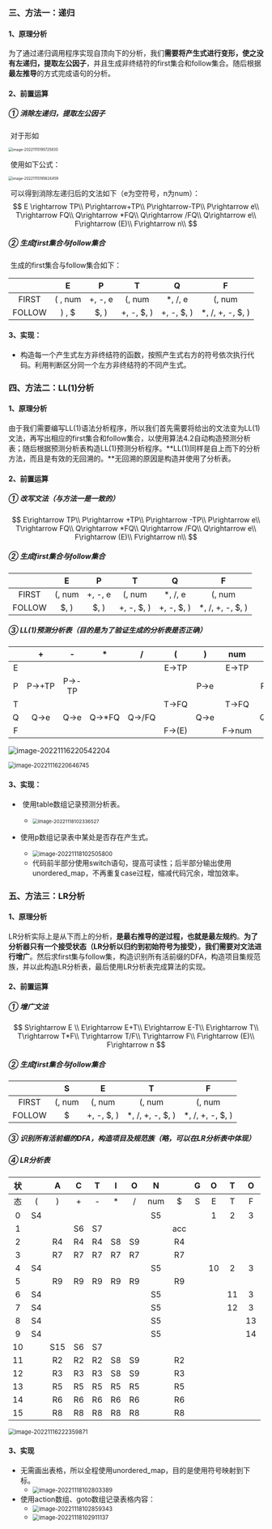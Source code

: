 ### 三、方法一：递归

#### 1、原理分析

​		为了通过递归调用程序实现自顶向下的分析，我们**需要将产生式进行变形，使之没有左递归，提取左公因子**，并且生成非终结符的first集合和follow集合。随后根据**最左推导**的方式完成语句的分析。

#### 2、前置运算

##### ① 消除左递归，提取左公因子

​		对于形如

<img src="C:\Users\HaRry_\AppData\Roaming\Typora\typora-user-images\image-20221115195725830.png" alt="image-20221115195725830" style="zoom:50%;" />

​		使用如下公式：



<img src="C:\Users\HaRry_\AppData\Roaming\Typora\typora-user-images\image-20221115195624459.png" alt="image-20221115195624459" style="zoom: 50%;" />

​		可以得到消除左递归后的文法如下（e为空符号，n为num）：
$$
E \rightarrow TP\\
    P\rightarrow+TP\\
    P\rightarrow-TP\\
    P\rightarrow e\\
    T\rightarrow FQ\\
    Q\rightarrow *FQ\\
    Q\rightarrow /FQ\\
    Q\rightarrow e\\
    F\rightarrow (E)\\
    F\rightarrow n\\
$$


##### ② 生成first集合与follow集合

​		生成的first集合与follow集合如下：

|        |    E    |    P    |     T      |     Q      |        F         |
| :----: | :-----: | :-----: | :--------: | :--------: | :--------------: |
| FIRST  | ( , num | +, -, e |   (, num   |  *, /, e   |      (, num      |
| FOLLOW |  ) , $  |  $, )   | +, -, $, ) | +, -, $, ) | *, /, +, -, $, ) |

#### 3、实现：

- 构造每一个产生式左方非终结符的函数，按照产生式右方的符号依次执行代码。利用判断区分同一个左方非终结符的不同产生式。



### 四、方法二：LL(1)分析

#### 1、原理分析

​		由于我们需要编写LL(1)语法分析程序，所以我们首先需要将给出的文法变为LL(1)文法，再写出相应的first集合和follow集合，以使用算法4.2自动构造预测分析表；随后根据预测分析表构造LL(1)预测分析程序。**LL(1)同样是自上而下的分析方法，而且是有效的无回溯的。**无回溯的原因是构造并使用了分析表。



#### 2、前置运算

##### ① 改写文法（与方法一是一致的）

$$
E\rightarrow TP\\
    P\rightarrow +TP\\
    P\rightarrow -TP\\
    P\rightarrow e\\
    T\rightarrow FQ\\
    Q\rightarrow *FQ\\
    Q\rightarrow /FQ\\
    Q\rightarrow e\\
    F\rightarrow (E)\\
    F\rightarrow n\\
$$





##### ② 生成first集合与follow集合

|        |   E    |    P    |     T      |     Q      |        F         |
| :----: | :----: | :-----: | :--------: | :--------: | :--------------: |
| FIRST  | (, num | +, -, e |   (, num   |  *, /, e   |      (, num      |
| FOLLOW |  $, )  |  $, )   | +, -, $, ) | +, -, $, ) | *, /, +, -, $, ) |



##### ③ LL(1)预测分析表（目的是为了验证生成的分析表是否正确）

|      |   +   |   -   |   *   |   /   |   (   |  )   |  num  |  $   |
| :--: | :---: | :---: | :---: | :---: | :---: | :--: | :---: | :--: |
|  E   |       |       |       |       | E→TP  |      | E→TP  |      |
|  P   | P→+TP | P→-TP |       |       |       | P→e  |       | P→e  |
|  T   |       |       |       |       | T→FQ  |      | T→FQ  |      |
|  Q   |  Q→e  |  Q→e  | Q→*FQ | Q→/FQ |       | Q→e  |       | Q→e  |
|  F   |       |       |       |       | F→(E) |      | F→num |      |

![image-20221116220542204](C:\Users\HaRry_\AppData\Roaming\Typora\typora-user-images\image-20221116220542204.png)

<img src="C:\Users\HaRry_\AppData\Roaming\Typora\typora-user-images\image-20221116220646745.png" alt="image-20221116220646745" style="zoom: 80%;" />

#### 3、实现：

- ​	使用table数组记录预测分析表。

  - <img src="C:\Users\HaRry_\AppData\Roaming\Typora\typora-user-images\image-20221118102336527.png" alt="image-20221118102336527" style="zoom:67%;" />

- 使用p数组记录表中某处是否存在产生式。

  - <img src="C:\Users\HaRry_\AppData\Roaming\Typora\typora-user-images\image-20221118102505800.png" alt="image-20221118102505800" style="zoom: 80%;" />
  - 代码前半部分使用switch语句，提高可读性；后半部分输出使用unordered_map，不再重复case过程，缩减代码冗余，增加效率。

  



### 五、方法三：LR分析

#### 1、原理分析

​		LR分析实际上是从下而上的分析，**是最右推导的逆过程，也就是最左规约**。**为了分析器只有一个接受状态（LR分析以归约到初始符号为接受），我们需要对文法进行增广**。然后求first集与follow集，构造识别所有活前缀的DFA，构造项目集规范族，并以此构造LR分析表，最后使用LR分析表完成算法的实现。



#### 2、前置运算

##### ① 增广文法

$$
	S\rightarrow E \\
    E\rightarrow E+T\\
    E\rightarrow E-T\\
    E\rightarrow T\\
    T\rightarrow T*F\\
    T\rightarrow T/F\\
    T\rightarrow F\\
    F\rightarrow (E)\\
    F\rightarrow n
$$



##### ② 生成first集合与follow集合

|        |   S    |     E      |        T         |        F         |
| :----: | :----: | :--------: | :--------------: | :--------------: |
| FIRST  | (, num |   (, num   |      (, num      |      (, num      |
| FOLLOW |   $    | +, -, $, ) | *, /, +, -, $, ) | *, /, +, -, $, ) |



##### ③ 识别所有活前缀的DFA，构造项目及规范族（略，可以在LR分析表中体现）



##### ④ LR分析表

|  状  |      |  A   |  C   |  T   |  I   |  O   |  N   |      |  G   |  O   |  T   |  O   |
| :--: | :--: | :--: | :--: | :--: | :--: | :--: | :--: | :--: | :--: | :--: | :--: | :--: |
|  态  |  (   |  )   |  +   |  -   |  *   |  /   | num  |  $   |  S   |  E   |  T   |  F   |
|  0   |  S4  |      |      |      |      |      |  S5  |      |      |  1   |  2   |  3   |
|  1   |      |      |  S6  |  S7  |      |      |      | acc  |      |      |      |      |
|  2   |      |  R4  |  R4  |  R4  |  S8  |  S9  |      |  R4  |      |      |      |      |
|  3   |      |  R7  |  R7  |  R7  |  R7  |  R7  |      |  R7  |      |      |      |      |
|  4   |  S4  |      |      |      |      |      |  S5  |      |      |  10  |  2   |  3   |
|  5   |      |  R9  |  R9  |  R9  |  R9  |  R9  |      |  R9  |      |      |      |      |
|  6   |  S4  |      |      |      |      |      |  S5  |      |      |      |  11  |  3   |
|  7   |  S4  |      |      |      |      |      |  S5  |      |      |      |  12  |  3   |
|  8   |  S4  |      |      |      |      |      |  S5  |      |      |      |      |  13  |
|  9   |  S4  |      |      |      |      |      |  S5  |      |      |      |      |  14  |
|  10  |      | S15  |  S6  |  S7  |      |      |      |      |      |      |      |      |
|  11  |      |  R2  |  R2  |  R2  |  S8  |  S9  |      |  R2  |      |      |      |      |
|  12  |      |  R3  |  R3  |  R3  |  S8  |  S9  |      |  R3  |      |      |      |      |
|  13  |      |  R5  |  R5  |  R5  |  R5  |  R5  |      |  R5  |      |      |      |      |
|  14  |      |  R6  |  R6  |  R6  |  R6  |  R6  |      |  R6  |      |      |      |      |
|  15  |      |  R8  |  R8  |  R8  |  R8  |  R8  |      |  R8  |      |      |      |      |

<img src="C:\Users\HaRry_\AppData\Roaming\Typora\typora-user-images\image-20221116222359871.png" alt="image-20221116222359871" style="zoom:80%;" />

#### 3、实现

- 无需画出表格，所以全程使用unordered_map，目的是使用符号映射到下标。
  - <img src="C:\Users\HaRry_\AppData\Roaming\Typora\typora-user-images\image-20221118102803389.png" alt="image-20221118102803389" style="zoom:80%;" />
- 使用action数组、goto数组记录表格内容：
  - <img src="C:\Users\HaRry_\AppData\Roaming\Typora\typora-user-images\image-20221118102859343.png" alt="image-20221118102859343" style="zoom:80%;" />
  - <img src="C:\Users\HaRry_\AppData\Roaming\Typora\typora-user-images\image-20221118102911137.png" alt="image-20221118102911137" style="zoom:80%;" />








